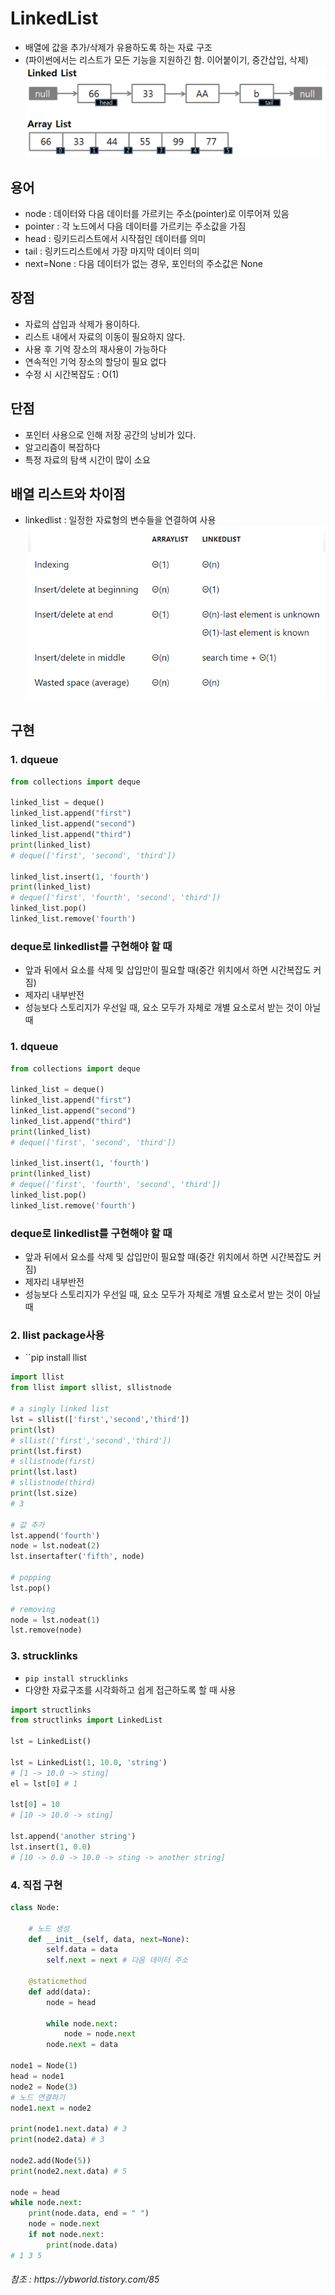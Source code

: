 # LinkedList
- 배열에 값을 추가/삭제가 유용하도록 하는 자료 구조
- (파이썬에서는 리스트가 모든 기능을 지원하긴 함. 이어붙이기, 중간삽입, 삭제)
 ![Alt text](../../img/linkedlist.png)

## 용어
- node : 데이터와 다음 데이터를 가르키는 주소(pointer)로 이루어져 있음
- pointer : 각 노드에서 다음 데이터를 가르키는 주소값을 가짐
- head : 링키드리스트에서 시작점인 데이터를 의미
- tail : 링키드리스트에서 가장 마지막 데이터 의미
- next=None : 다음 데이터가 없는 경우, 포인터의 주소값은 None

## 장점
- 자료의 삽입과 삭제가 용이하다.
- 리스트 내에서 자료의 이동이 필요하지 않다.
- 사용 후 기억 장소의 재사용이 가능하다
- 연속적인 기억 장소의 할당이 필요 없다
- 수정 시 시간복잡도 : O(1)
  
## 단점
- 포인터 사용으로 인해 저장 공간의 낭비가 있다.
- 알고리즘이 복잡하다
- 특정 자료의 탐색 시간이 많이 소요
  

## 배열 리스트와 차이점
- linkedlist : 일정한 자료형의 변수들을 연결하여 사용
 ![Alt text](../../img/linkedlist2.png)

## 구현
### 1. dqueue
```python
from collections import deque

linked_list = deque()
linked_list.append("first")
linked_list.append("second")
linked_list.append("third")
print(linked_list)
# deque(['first', 'second', 'third'])

linked_list.insert(1, 'fourth')
print(linked_list)
# deque(['first', 'fourth', 'second', 'third'])
linked_list.pop()
linked_list.remove('fourth')
```
###  deque로 linkedlist를 구현해야 할 때
- 앞과 뒤에서 요소를 삭제 및 삽입만이 필요할 때(중간 위치에서 하면 시간복잡도 커짐)
- 제자리 내부반전
- 성능보다 스토리지가 우선일 때, 요소 모두가 자체로 개별 요소로서 받는 것이 아닐 때

### 1. dqueue
```python
from collections import deque

linked_list = deque()
linked_list.append("first")
linked_list.append("second")
linked_list.append("third")
print(linked_list)
# deque(['first', 'second', 'third'])

linked_list.insert(1, 'fourth')
print(linked_list)
# deque(['first', 'fourth', 'second', 'third'])
linked_list.pop()
linked_list.remove('fourth')
```
###  deque로 linkedlist를 구현해야 할 때
- 앞과 뒤에서 요소를 삭제 및 삽입만이 필요할 때(중간 위치에서 하면 시간복잡도 커짐)
- 제자리 내부반전
- 성능보다 스토리지가 우선일 때, 요소 모두가 자체로 개별 요소로서 받는 것이 아닐 때

### 2. llist package사용
- ``pip install llist
  
```python
import llist
from llist import sllist, sllistnode

# a singly linked list
lst = sllist(['first','second','third'])
print(lst)
# sllist(['first','second','third'])
print(lst.first)
# sllistnode(first)
print(lst.last)
# sllistnode(third)
print(lst.size)
# 3

# 값 추가
lst.append('fourth')
node = lst.nodeat(2)
lst.insertafter('fifth', node)

# popping
lst.pop()

# removing
node = lst.nodeat(1)
lst.remove(node)

```

### 3. strucklinks
- `pip install strucklinks`
- 다양한 자료구조를 시각화하고 쉽게 접근하도록 할 때 사용
```python
import structlinks
from structlinks import LinkedList

lst = LinkedList()

lst = LinkedList(1, 10.0, 'string')
# [1 -> 10.0 -> sting]
el = lst[0] # 1

lst[0] = 10
# [10 -> 10.0 -> sting]

lst.append('another string')
lst.insert(1, 0.0)
# [10 -> 0.0 -> 10.0 -> sting -> another string]
```

### 4. 직접 구현
```python
class Node:

    # 노드 생성
    def __init__(self, data, next=None):
        self.data = data
        self.next = next # 다음 데이터 주소

    @staticmethod
    def add(data):
        node = head

        while node.next:
            node = node.next
        node.next = data

node1 = Node(1)
head = node1
node2 = Node(3)
# 노드 연결하기
node1.next = node2

print(node1.next.data) # 3
print(node2.data) # 3

node2.add(Node(5))
print(node2.next.data) # 5

node = head
while node.next:
    print(node.data, end = " ")
    node = node.next
    if not node.next:
        print(node.data)
# 1 3 5
```
<h6>참조 : https://ybworld.tistory.com/85</h6>